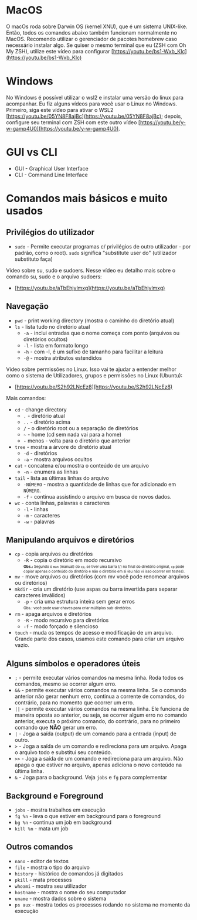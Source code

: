 # MacOS
O macOs roda sobre Darwin OS (kernel XNU), que é um sistema UNIX-like. Então, 
todos os comandos abaixo também funcionam normalmente no MacOS. Recomendo
utilizar o gerenciador de pacotes homebrew caso necessário instalar algo.
Se quiser o mesmo terminal que eu (ZSH com Oh My ZSH), utilize este vídeo para 
configurar [https://youtu.be/bs1-Wxb_KIc](https://youtu.be/bs1-Wxb_KIc)

# Windows
No Windows é possível utilizar o wsl2 e instalar uma versão do linux para 
acompanhar. Eu fiz alguns vídeos para você usar o Linux no Windows. 
Primeiro, siga este vídeo para ativar o WSL2 [https://youtu.be/05YN8F8ajBc](https://youtu.be/05YN8F8ajBc); depois, configure seu terminal com ZSH com este outro vídeo [https://youtu.be/y-w-gamp4U0](https://youtu.be/y-w-gamp4U0).  

# GUI vs CLI  
- GUI - Graphical User Interface  
- CLI - Command Line Interface  

# Comandos mais básicos e muito usados
## Privilégios do utilizador
- `sudo` - Permite executar programas c/ privilégios de outro utilizador - por padrão,
  como o root). `sudo` significa "substitute user do" (utilizador 
  substituto faça)  
  
Vídeo sobre su, sudo e sudoers. Nesse vídeo eu detalho mais sobre o comando su, sudo e o arquivo sudoers:

- [https://youtu.be/aTbEhjvlmxg](https://youtu.be/aTbEhjvlmxg)
## Navegação
- `pwd` - print working directory (mostra o caminho do diretório atual)  
- `ls` - lista tudo no diretório atual  
  - `-a` - inclui entradas que o nome começa com ponto (arquivos ou diretórios ocultos)  
  - `-l` - lista em formato longo  
  - `-h` - com -l, é um sufixo de tamanho para facilitar a leitura   
  - `-@` - mostra atributos estendidos  

Vídeo sobre permissões no Linux. Isso vai te ajudar a entender melhor como o sistema de Utilizadores, grupos e permissões no Linux (Ubuntu):

- [https://youtu.be/S2h92LNcEz8](https://youtu.be/S2h92LNcEz8)

Mais comandos:

- `cd` - change directory
  - `.` - diretório atual
  - `..` - diretório acima
  - `/` - o diretório root ou a separação de diretórios
  - `~` - home (cd sem nada vai para a home)
  - `-` menos - volta para o diretório que anterior  
- `tree` - mostra a árvore do diretório atual  
  - `-d` - diretórios  
  - `-a` - mostra arquivos ocultos  
- `cat` - concatena e/ou mostra o conteúdo de um arquivo  
  - `-n` - enumera as linhas
- `tail` - lista as últimas linhas do arquivo  
  - `-NÚMERO` - mostra a quantidade de linhas que for adicionado em `NÚMERO`.
  - `-f` - continua assistindo o arquivo em busca de novos dados.  
- `wc` - conta linhas, palavras e caracteres
  - `-l` - linhas
  - `-m` - caracteres
  - `-w` - palavras
## Manipulando arquivos e diretórios
- `cp` - copia arquivos ou diretórios  
  - `-R` - copia o diretório em modo recursivo  
  <sub><sup>**Obs.:** Segundo o `man` (manual) do `cp`, se tiver uma barra (/) no final do diretório original, `cp` pode copiar apenas o conteúdo do diretório e não o diretório em si (eu não vi isso ocorrer em testes).</sup></sub>  
- `mv` - move arquivos ou diretórios (com mv você pode renomear arquivos ou diretórios)  
- `mkdir` - cria um diretório (use aspas ou barra invertida para separar caracteres inválidos)  
  - `-p` - cria uma estrutura inteira sem gerar erros  
  <sub><sup>Obs.: você pode usar chaves para criar múltiplos sub-diretórios.</sup></sub>  
- `rm` - apaga arquivos e diretórios  
  - `-R` - modo recursivo para diretórios  
  - `-f` - modo forçado e silencioso  
- `touch` - muda os tempos de acesso e modificação de um arquivo. Grande parte dos casos, usamos este comando para criar um arquivo vazio.  
## Alguns símbolos e operadores úteis
- `;` - permite executar vários comandos na mesma linha. Roda todos os comandos, mesmo se ocorrer algum erro.
- `&&` - permite executar vários comandos na mesma linha. Se o comando anterior não gerar nenhum erro, continua a corrente de comandos, do contrário, para no momento que ocorrer um erro.  
- `||` - permite executar vários comandos na mesma linha. Ele funciona de maneira oposta ao anterior, ou seja, se ocorrer algum erro no comando anterior, executa o próximo comando, do contrário, para no primeiro comando que **NÃO** gerar um erro.  
- `|` - Joga a saída (output) de um comando para a entrada (input) de outro.
- `>` - Joga a saída de um comando e redireciona para um arquivo. Apaga o arquivo todo e substitui seu conteúdo.
- `>>` - Joga a saída de um comando e redireciona para um arquivo. Não apaga o que estiver no arquivo, apenas adiciona o novo conteúdo na última linha.
- `&` - Joga para o background. Veja `jobs` e `fg` para complementar
## Background e Foreground
- `jobs` - mostra trabalhos em execução  
- `fg %n` - leva o que estiver em background para o foreground  
- `bg %n` - continua um job em background  
- `kill %n` - mata um job
## Outros comandos
- `nano` - editor de textos  
- `file` - mostra o tipo do arquivo  
- `history` - histórico de comandos já digitados  
- `pkill` - mata processos
- `whoami` - mostra seu utilizador
- `hostname` - mostra o nome do seu computador
- `uname` - mostra dados sobre o sistema
- `ps aux` - mostra todos os processos rodando no sistema no momento da execução 
